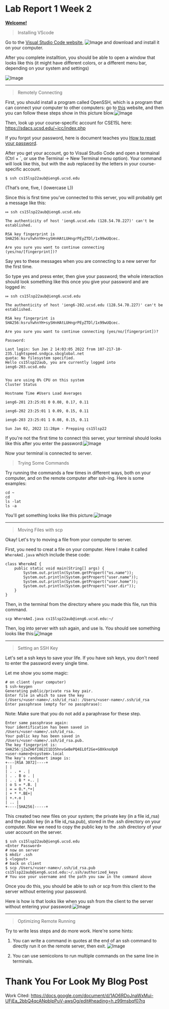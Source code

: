 # Lab Report 1 Week 2

**[Welcome!](https://youtu.be/dQw4w9WgXcQ)**

>Installing VScode

Go to the [Visual Studio Code website](https://code.visualstudio.com/), 
![Image](https://8yby8sd.github.io/cse15l-lab-reports/vswebsite.png)
and download and install it on your computer. 

After you complete installtion, you should be able to open a window that looks like this (it might
have different colors, or a different menu bar, depending on your system and settings)

![Image](https://8yby8sd.github.io/cse15l-lab-reports/Screenshot%202022-04-07%20174231.png)	

---	
>Remotely Connecting

First, you should install a program called OpenSSH,
which is a program that can connect your computer to other computers: go to [this](https://docs.microsoft.com/en-us/windows-server/administration/openssh/openssh_install_firstuse) website, and then you can follow these steps show in this picture blow.![Image](https://8yby8sd.github.io/cse15l-lab-reports/OpenSSH.png)

Then, look up your course-specific account for CSE15L here:
https://sdacs.ucsd.edu/~icc/index.php

If you forgot your password, here is document teaches you [How to reset your password](https://8yby8sd.github.io/cse15l-lab-reports/How-to-Reset-your-Password.pdf).

After you get your account, go to Visual Studio Code and open a termainal (Ctrl + `, or use the Terminal → New Terminal menu option). Your command will look like this, but with the aub replaced by the letters in your course-specific account.

```
$ ssh cs15lsp22aub@ieng6.ucsd.edu
```

(That’s one, five, l (lowercase L))

Since this is first time you’ve connected to this server, you will probably get a message like this:
```
⤇ ssh cs15lsp22aub@ieng6.ucsd.edu

The authenticity of host 'ieng6.ucsd.edu (128.54.70.227)' can't be established.

RSA key fingerprint is
SHA256:ksruYwhnYH+sySHnHAtLUHngrPEyZTDl/1x99wUQcec.

Are you sure you want to continue connecting
(yes/no/[fingerprint])?
```

Say yes to these messages when you are connecting to a new server for the first time.

So type yes and press enter, then give your password; the whole interaction should look something like this once you give your password and are logged in:

```
⤇ ssh cs15lsp22aub@ieng6.ucsd.edu

The authenticity of host 'ieng6-202.ucsd.edu (128.54.70.227)' can't be established.

RSA key fingerprint is SHA256:ksruYwhnYH+sySHnHAtLUHngrPEyZTDl/1x99wUQcec.

Are you sure you want to continue connecting (yes/no/[fingerprint])?

Password:

Last login: Sun Jan 2 14:03:05 2022 from 107-217-10-235.lightspeed.sndgca.sbcglobal.net
quota: No filesystem specified.
Hello cs15lsp22aub, you are currently logged into
ieng6-203.ucsd.edu


You are using 0% CPU on this system
Cluster Status

Hostname Time #Users Load Averages

ieng6-201 23:25:01 0 0.08, 0.17, 0.11

ieng6-202 23:25:01 1 0.09, 0.15, 0.11

ieng6-203 23:25:01 1 0.08, 0.15, 0.11

Sun Jan 02, 2022 11:28pm - Prepping cs15lsp22
```

If you're not the first time to connect this server, your terminal should looks like this after you enter the password:![Image](https://8yby8sd.github.io/cse15l-lab-reports/sshlogin.png)

Now your terminal is connected to server.

>Trying Some Commands

Try running the commands a few times in different ways, both on your computer, and on the remote computer after ssh-ing. Here is some examples:
```
cd ~
cd
ls -lat
ls -a
```

You'll get something looks like this picture:![Image](https://8yby8sd.github.io/cse15l-lab-reports/sshcode.png)

---	
>Moving Files with scp

Okay! Let's try to moving a file from your computer to server.

First, you need to creat a file on your computer. Here I make it called ```WhereAmI.java``` which include these code:
```
class WhereAmI {
    public static void main(String[] args) {
        System.out.println(System.getPropert("os.name"));
        System.out.println(System.getPropert("user.name"));
        System.out.println(System.getPropert("user.home"));
        System.out.println(System.getPropert("user.dir"));
    }
}
```

Then, in the terminal from the directory where you made this file, run this command.

```
scp WhereAmI.java cs15lsp22aub@ieng6.ucsd.edu:~/
```
Then, log into server with ssh again, and use ls. You should see something looks like this:![Image](https://8yby8sd.github.io/cse15l-lab-reports/scpWhereAmI.png)

---	
>Setting an SSH Key

Let's set a ssh keys to save your life. If you have ssh keys, you don't need to enter the password every single time. 

Let me show you some magic:
```
# on client (your computer)
$ ssh-keygen
Generating public/private rsa key pair.
Enter file in which to save the key
(/Users/<user-name>/.ssh/id_rsa): /Users/<user-name>/.ssh/id_rsa
Enter passphrase (empty for no passphrase):
```
Note: Make sure that you do not add a paraphrase for these step.
```
Enter same passphrase again:
Your identification has been saved in
/Users/<user-name>/.ssh/id_rsa.
Your public key has been saved in
/Users/<user-name>/.ssh/id_rsa.pub.
The key fingerprint is:
SHA256:jZaZH6fI8E2I1D35hnvGeBePQ4ELOf2Ge+G0XknoXp0
<user-name>@<system>.local
The key's randomart image is:
+---[RSA 3072]----+
| |
| . . + . |
| . . B o . |
| . . B * +.. |
| o S = *.B. |
| = = O.*.*+|
| + * *.BE+|
| +.+.o |
| .. |
+----[SHA256]-----+
```

This created two new files on your system; the private key (in a file id_rsa) and the public key (in a file id_rsa.pub), stored in the .ssh directory on your computer.
Now we need to copy the public key to the .ssh directory of your user account on the server.
```
$ ssh cs15lsp22aub@ieng6.ucsd.edu
<Enter Password>
# now on server
$ mkdir .ssh
$ <logout>
# back on client
$ scp /Users/<user-name>/.ssh/id_rsa.pub cs15lsp22aub@ieng6.ucsd.edu:~/.ssh/authorized_keys
# You use your username and the path you saw in the command above
```

Once you do this, you should be able to ssh or scp from this client to the server without entering your password.

Here is how is that looks like when you ssh from the client to the server without entering your password:![Image](https://8yby8sd.github.io/cse15l-lab-reports/sshloginwithoutpw.png)

---	
>Optimizing Remote Running

Try to write less steps and do more work.
Here're some hints:

1.  You can write a command in quotes at the end of an ssh command to directly run it on the remote server, then exit.
![Image](https://8yby8sd.github.io/cse15l-lab-reports/sshcom.png)

2. You can use semicolons to run multiple commands on the same line in terminals.


# Thank You For Look My Blog Post
Work Cited: https://docs.google.com/document/d/1AO6RDoJnaWxMui-UFjEa_2bbQ4qcANpbIpPuV-awsOg/edit#heading=h.z99msbqf07rq
